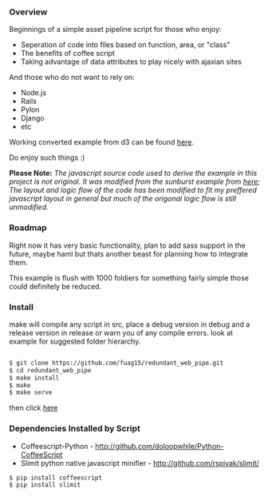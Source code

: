 ### Overview

Beginnings of a simple asset pipeline script for those who enjoy:

  * Seperation of code into files based on function, area, or "class"
  * The benefits of coffee script
  * Taking advantage of data attributes to play nicely with ajaxian sites

And those who do not want to rely on:

  * Node.js
  * Rails
  * Pylon
  * Django
  * etc
 
Working converted example from d3 can be found [here](http://fuag15.github.com/redundant_web_pipe/example/sunburst.html).  

Do enjoy such things :)

**Please Note:** *The javascript source code used to derive the example in this project is not original. 
It was modified from the sunburst example from [here](https://github.com/mbostock/d3); 
The layout and logic flow of the code has been modified to fit my preffered javascript layout in general but much of the origonal logic flow is still unmodified.*

### Roadmap

Right now it has very basic functionality, plan to add sass support in the future, 
maybe haml but thats another beast for planning how to integrate them.

This example is flush with 1000 foldiers for something fairly simple those could definitely be reduced.

### Install

make will compile any script in src, place a debug version in debug and a release version in 
release or warn you of any compile errors. look at example for suggested folder hierarchy.

```bash

$ git clone https://github.com/fuag15/redundant_web_pipe.git
$ cd redundant_web_pipe
$ make install
$ make
$ make serve

```

then click [here](localhost:8888/sunburst.html)

### Dependencies Installed by Script

  * Coffeescript-Python - http://github.com/doloopwhile/Python-CoffeeScript
  * Slimit python native javascript minifier - http://github.com/rspivak/slimit/

```bash
$ pip install coffeescript
$ pip install slimit
``` 
